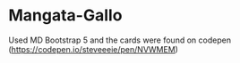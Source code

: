 # Mangata-Gallo

Used MD Bootstrap 5 and the cards were found on codepen (https://codepen.io/steveeeie/pen/NVWMEM)